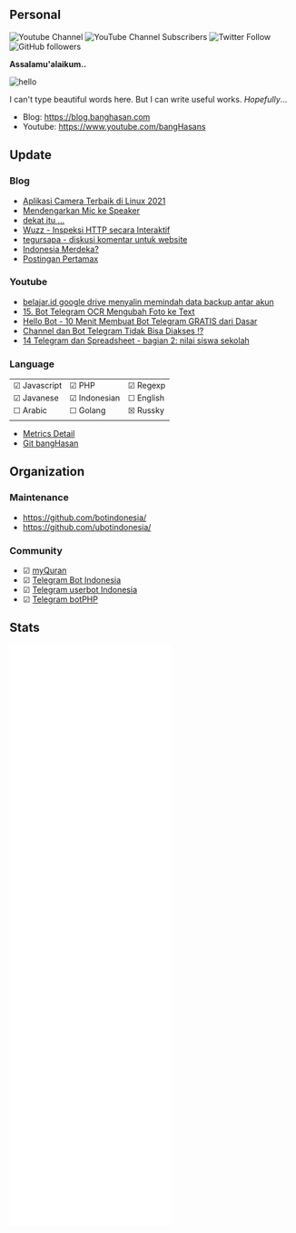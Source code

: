 ## Personal

![Youtube Channel](https://img.shields.io/badge/bangHasans-red?&style=social&logo=youtube)
![YouTube Channel Subscribers](https://img.shields.io/youtube/channel/subscribers/UCttb2hoQ07DOzsJjeLqtWsA)
![Twitter Follow](https://img.shields.io/twitter/follow/hasanudinhs?style=social)
![GitHub followers](https://img.shields.io/github/followers/banghasan?style=social)

**Assalamu'alaikum..**

![hello](https://i.pinimg.com/originals/66/ae/f3/66aef3b5231b5c412c4c77b3e2298ded.gif)

I can't type beautiful words here. But I can write useful works. _Hopefully_...

- Blog: https://blog.banghasan.com
- Youtube: https://www.youtube.com/bangHasans

## Update

### Blog
<!-- BLOG-POST-LIST:START -->
- [Aplikasi Camera Terbaik di Linux 2021](https://www.banghasan.com/post/2021/09/03/aplikasi-camera-terbaik/)
- [Mendengarkan Mic ke Speaker](https://www.banghasan.com/post/2021/09/02/dengerin-mic-ke-speaker/)
- [dekat itu ...](https://www.banghasan.com/post/2021/09/01/hati-yang-dekat/)
- [Wuzz - Inspeksi HTTP secara Interaktif](https://www.banghasan.com/post/2021/08/30/wuzz-inspeksi-http/)
- [tegursapa - diskusi komentar untuk website](https://www.banghasan.com/post/2021/08/19/tegursapa/)
- [Indonesia Merdeka?](https://www.banghasan.com/post/2021/08/17/indonesia-merdeka-76th/)
- [Postingan Pertamax](https://www.banghasan.com/post/2021/08/15/pertamax/)
<!-- BLOG-POST-LIST:END -->

### Youtube

<!-- Youtube:START -->
- [belajar.id google drive menyalin memindah data backup antar akun](https://www.youtube.com/watch?v=SXx9PtiGnsk)
- [15. Bot Telegram OCR Mengubah Foto ke Text](https://www.youtube.com/watch?v=PCctlG1dwWU)
- [Hello Bot - 10 Menit Membuat Bot Telegram GRATIS dari Dasar](https://www.youtube.com/watch?v=_m9tqN-omCk)
- [Channel dan Bot Telegram Tidak Bisa Diakses !?](https://www.youtube.com/watch?v=xng86xAq3Kc)
- [14 Telegram dan Spreadsheet - bagian 2: nilai siswa sekolah](https://www.youtube.com/watch?v=yID_9zR07Ik)
<!-- Youtube:END -->

### Language

||||
|-|-|-|
|&#9745; Javascript|&#9745; PHP|&#9745; Regexp|
|&#9745; Javanese |&#9745; Indonesian|&#9744; English|
|&#9744; Arabic|&#9744; Golang|&#9746; Russky|
||||

- [Metrics Detail](https://metrics.lecoq.io/about/banghasan)
- [Git bangHasan](https://git.banghasan.com/)

<!-- ![Top Lang](https://github-readme-stats.vercel.app/api/top-langs/?username=banghasan&layout=compact) -->

## Organization

### Maintenance

- https://github.com/botindonesia/
- https://github.com/ubotindonesia/

### Community

- &#9745; [myQuran](https://myquran.org)
- &#9745; [Telegram Bot Indonesia](https://t.me/botindonesia)
- &#9745; [Telegram userbot Indonesia](https://t.me/ubotindonesia)
- &#9745; [Telegram botPHP](https://t.me/botindonesia)

## Stats

![Metrics](https://github.com/banghasan/banghasan/raw/main/github-metrics.svg)

<!--START_SECTION:waka-->
<!--END_SECTION:waka-->
